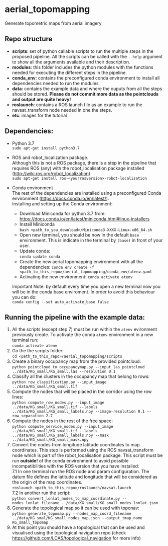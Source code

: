 # aerial_topomapping

Generate topometric maps from aerial imagery

## Repo structure
- **scripts**: set of python callable scripts to run the multiple steps in the proposed pipeline. All the scripts can be called with the `--help` argument to show all the arguments available and their description. 
- **modules**: this folder includes the python modules with the functions needed for executing the different steps in the pipeline.
- **conda_env**: contains the preconfigured conda environment to install all dependencies needed to run the modules
- **data**: contains the example data and where the ouputs from all the steps should be stored. **Please do not commit more data as the pointclouds and output are quite heavy!**
- **roslaunch**: contains a ROS launch file as an example to run the navsat_transform node needed in one the steps.
- **etc**: images for the tutorial

## Dependencies:
- Python 3.7  
`sudo apt-get install python3.7`
- ROS and robot_localization package.  
Although this is not a ROS package, there is a step in the pipeline that requires ROS (any) with the robot_localisation package installed (http://wiki.ros.org/robot_localization)  
`sudo apt-get install ros-<yourrosversion>-robot-localisation`
- Conda environment  
The rest of the dependencies are installed using a preconfigured Conda environment (https://docs.conda.io/en/latest/).  
Installing and setting up the Conda environment:  
  - Download Miniconda for python 3.7 from: https://docs.conda.io/en/latest/miniconda.html#linux-installers
  - Install Miniconda  
  `bash <path_to_you_download>/Miniconda3-XXXX-Linux-x86_64.sh`
  - Open new terminal, you should be now in the default `base` environment. This is indicate in the terminal by `(base)` in front of your user.
  - Update conda:  
  `conda update conda`
  - Create the new aerial topomapping environment with all the dependencies:
  `conda env create -f <path_to_this_repo>/aerial_topomapping/conda_env/atenv.yaml`
  - Activating the new environment:
  `conda activate atenv`

  Important Note: by default every time you open a new terminal now you will be in the conda base enviroment. In order to avoid this behaviour you can do:  
  `conda config --set auto_activate_base false`

## Running the pipeline with the example data:
1. All the scripts (except step 7) must be run within the `atenv` evironment previously create.  To activate the conda `atenv` environment in a new terminal run:  
`conda activate atenv`
1. Go the the scripts folder:  
`cd <path_to_this_repo>/aerial_topomapping/scripts`
1. Create a binary occupancy map from the provided pointcloud:  
`python pointcloud_to_occupancymap.py --input_las_pointcloud ../data/KG_small/KG_small.las --resolution 0.1`
1. Classify all the clusters in the occupancy map that belong to rows:  
`python row_classification.py --input_image ../data/KG_small/KG_small.tif`
1. Compute the nodes that will be placed in the corridor using the row lines:  
`python compute_row_nodes.py --input_image ../data/KG_small/KG_small.tif --labels ../data/KG_small/KG_small_labels.npy --image-resolution 0.1 --row_separation 2.7`
1. Compute the nodes in the rest of the free space:    
`python compute_service_nodes.py --input_image ../data/KG_small/KG_small.tif --labels ../data/KG_small/KG_small_labels.npy --mask ../data/KG_small/KG_small_mask.npy`
1. Convert the nodes from longitude latitude coordinates to map coordinates. This step is performed using the ROS navsat_transform node which is part of the robot_localisation package. This script must be run **outside!** of the conda environment to avoid possible incompatibilities with the ROS version that you have installed:  
  7.1 In one terminal run the ROS node and param configuration. The datum file defines the latitude and longitude that will be considered as the origin of the map coordinates.  
  `roslaunch <path_to_this_repo>/roslaunch/navsat.launch`  
  7.2 In another run the script:  
  `python convert_lonlat_nodes_to_map_coordinate.py --nodes_lonlat_filename ../data/KG_small/KG_small_nodes_lonlat.json`
1. Generate the topological map so it can be used with toponav:  
`python generate_topomap.py --nodes_map_coord_filename ../data/KG_smal/KG_small_nodes_map.json --output_tmap_name KG_small_topomap`  
1. At this point you should have a topological that can be used and visualised using the topological navigation repo (check https://github.com/LCAS/topological_navigation for more info)
